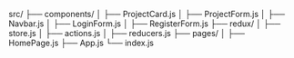 src/
├── components/
│   ├── ProjectCard.js
│   ├── ProjectForm.js
│   ├── Navbar.js
│   ├── LoginForm.js
│   ├── RegisterForm.js
├── redux/
│   ├── store.js
│   ├── actions.js
│   ├── reducers.js
├── pages/
│   ├── HomePage.js
├── App.js
└── index.js
